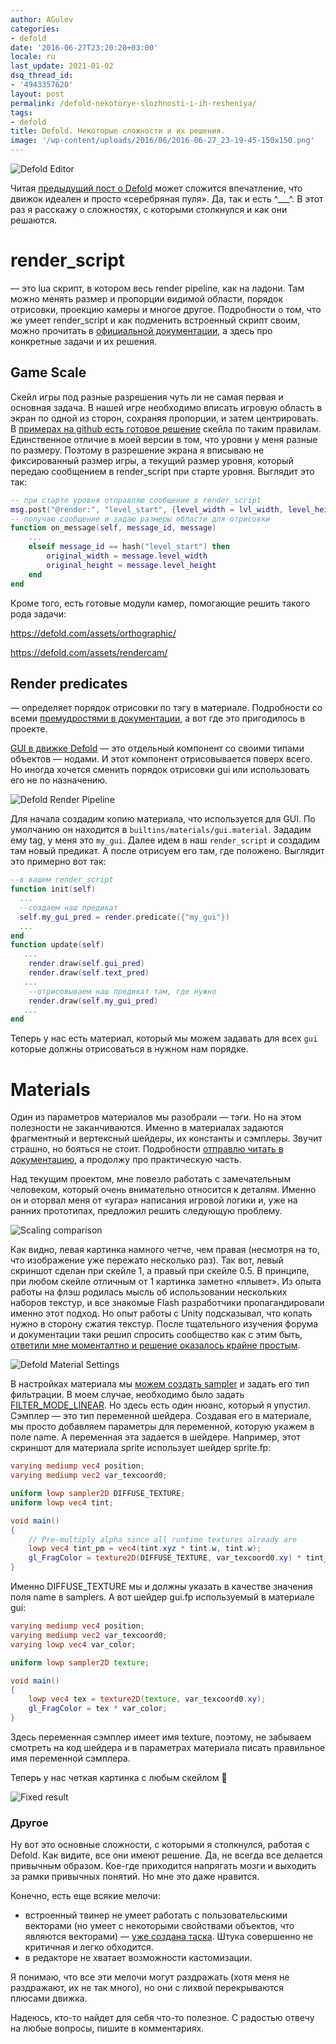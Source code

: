 ```yaml
---
author: AGulev
categories:
- defold
date: '2016-06-27T23:20:20+03:00'
locale: ru
last_update: 2021-01-02
dsq_thread_id:
- '4943357620'
layout: post
permalink: /defold-nekotorye-slozhnosti-i-ih-resheniya/
tags:
- defold
title: Defold. Некоторые сложности и их решения.
image: '/wp-content/uploads/2016/06/2016-06-27_23-19-45-150x150.png'
---
```





![Defold Editor](/wp-content/uploads/2016/06/2016-06-27_23-19-45-150x150.png)

Читая [предыдущий пост о Defold](http://agulev.com/defold-vpechatleniya-i-chasto-zadavaemye-voprosy/) может сложится впечатление, что движок идеален и просто «серебряная пуля». Да, так и есть ^___^. В этот раз я расскажу о сложностях, с которыми столкнулся и как они решаются.
# render_script

— это lua скрипт, в котором весь render pipeline, как на ладони. Там можно менять размер и пропорции видимой области, порядок отрисовки, проекцию камеры и многое другое. Подробности о том, что же умеет render_script и как подменить встроенный скрипт своим, можно прочитать в [официальной документации](http://www.defold.com/manuals/rendering/), а здесь про конкретные задачи и их решения.
## Game Scale

Скейл игры под разные разрешения чуть ли не самая первая и основная задача. В нашей игре необходимо вписать игровую область в экран по одной из сторон, сохраняя пропорции, и затем центрировать. В [примерах на github есть готовое решение](https://github.com/britzl/publicexamples/tree/master/examples/fixed_aspect_ratio) скейла по таким правилам. Единственное отличие в моей версии в том, что уровни у меня разные по размеру. Поэтому в разрешение экрана я вписываю не фиксированный размер игры, а текущий размер уровня, который передаю сообщением в render_script при старте уровня. Выглядит это так:

```lua
-- при старте уровня отправляю сообщение в render_script
msg.post("@render:", "level_start", {level_width = lvl_width, level_height = lvl_height})
-- получаю сообщение и задаю размеры области для отрисовки
function on_message(self, message_id, message)
    ...
    elseif message_id == hash("level_start") then
       	original_width = message.level_width
       	original_height = message.level_height
    end
end
```

Кроме того, есть готовые модули камер, помогающие решить такого рода задачи:

<https://defold.com/assets/orthographic/>

<https://defold.com/assets/rendercam/>
## Render predicates

— определяет порядок отрисовки по тэгу в материале. Подробности со всеми [премудростями в документации](https://defold.com/manuals/render/#render-predicates), а вот где это пригодилось в проекте.

[GUI в движке Defold](http://www.defold.com/manuals/gui/) — это отдельный компонент со своими типами объектов — нодами. И этот компонент отрисовывается поверх всего. Но иногда хочется сменить порядок отрисовки gui или использовать его не по назначению.

![Defold Render Pipeline](/wp-content/uploads/2021/01/2021-01-02_10-16-06-1024x767.png)

Для начала создадим копию материала, что используется для GUI. По умолчанию он находится в `builtins/materials/gui.material`. Зададим ему tag, у меня это `my_gui`. Далее идем в наш `render_script` и создадим там новый предикат. А после отрисуем его там, где положено. Выглядит это примерно вот так:

```lua
--в вашем render_script
function init(self)
  ...
  --создаем наш предикат
  self.my_gui_pred = render.predicate({"my_gui"})
  ...
end
function update(self)
   ...
    render.draw(self.gui_pred)
    render.draw(self.text_pred)
   ...
    --отрисовываем наш предикат там, где нужно
    render.draw(self.my_gui_pred)
   ...
end
```

Теперь у нас есть материал, который мы можем задавать для всех `gui` которые должны отрисоваться в нужном нам порядке.
# Materials

Один из параметров материалов мы разобрали — тэги. Но на этом полезности не заканчиваются. Именно в материалах задаются фрагментный и вертексный шейдеры, их константы и сэмплеры. Звучит страшно, но бояться не стоит. Подробности [отправлю читать в документацию](https://defold.com/manuals/material/#materials), а продолжу про практическую часть.

Над текущим проектом, мне повезло работать с замечательным человеком, который очень внимательно относится к деталям. Именно он и оторвал меня от «угара» написания игровой логики и, уже на ранних прототипах, предложил решить следующую проблему.

![Scaling comparison](/wp-content/uploads/2016/06/ful-1024x472.png)

Как видно, левая картинка намного четче, чем правая (несмотря на то, что изображение уже пережато несколько раз). Так вот, левый скриншот сделан при скейле 1, а правый при скейле 0.5. В принципе, при любом скейле отличным от 1 картинка заметно «плывет». Из опыта работы на флэш родилась мысль об использовании нескольких наборов текстур, и все знакомые Flash разработчики пропагандировали именно этот подход. Но опыт работы с Unity подсказывал, что копать нужно в сторону сжатия текстур. После тщательного изучения форума и документации таки решил спросить сообщество как с этим быть, [ответили мне моменталтно и решение оказалось крайне простым](https://forum.defold.com/t/camera-and-rendering-how-to-solved/1477/25?u=agulev).

![Defold Material Settings](/wp-content/uploads/2016/06/2016-06-27_22-12-12.png)

В настройках материала мы [можем создать sampler](https://defold.com/manuals/material/#samplers) и задать его тип фильтрации. В моем случае, необходимо было задать [FILTER_MODE_LINEAR](http://www.defold.com/manuals/materials/#_sampler_settings). Но здесь есть один нюанс, который я упустил. Сэмплер — это тип переменной шейдера. Создавая его в материале, мы просто добавляем параметры для переменной, которую укажем в поле name. А переменная эта задается в шейдере. Например, этот скриншот для материала sprite использует шейдер sprite.fp:

```glsl
varying mediump vec4 position;
varying mediump vec2 var_texcoord0;

uniform lowp sampler2D DIFFUSE_TEXTURE;
uniform lowp vec4 tint;

void main()
{
    // Pre-multiply alpha since all runtime textures already are
    lowp vec4 tint_pm = vec4(tint.xyz * tint.w, tint.w);
    gl_FragColor = texture2D(DIFFUSE_TEXTURE, var_texcoord0.xy) * tint_pm;
}
```

Именно DIFFUSE_TEXTURE мы и должны указать в качестве значения поля name в samplers. А вот шейдер gui.fp используемый в материале gui:

```glsl
varying mediump vec4 position;
varying mediump vec2 var_texcoord0;
varying lowp vec4 var_color;

uniform lowp sampler2D texture;

void main()
{
    lowp vec4 tex = texture2D(texture, var_texcoord0.xy);
    gl_FragColor = tex * var_color;
}
```

Здесь переменная сэмплер имеет имя texture, поэтому, не забываем смотреть на код шейдера и в параметрах материала писать правильное имя переменной сэмплера.

Теперь у нас четкая картинка с любым скейлом 🙂

![Fixed result](/wp-content/uploads/2016/06/result-1024x472.png)
### Другое

Ну вот это основные сложности, с которыми я столкнулся, работая с Defold. Как видите, все они имеют решение. Да, не всегда все делается привычным образом. Кое-где приходится напрягать мозги и выходить за рамки привычных понятий. Но мне это даже нравится.

Конечно, есть еще всякие мелочи:

- встроенный твинер не умеет работать с пользовательскими векторами (но умеет с некоторыми свойствами объектов, что являются векторами) — [уже создана таска](https://forum.defold.com/t/go-animate-accepts-vector3-vector4-properties-but-doesnt-animate-them-def-1311/225). Штука совершенно не критичная и легко обходится.
- в редакторе не хватает возможности кастомизации.

Я понимаю, что все эти мелочи могут раздражать (хотя меня не раздражают, их не так много), но они с лихвой перекрываются плюсами движка.

Надеюсь, кто-то найдет для себя что-то полезное. С радостью отвечу на любые вопросы, пишите в комментариях.



